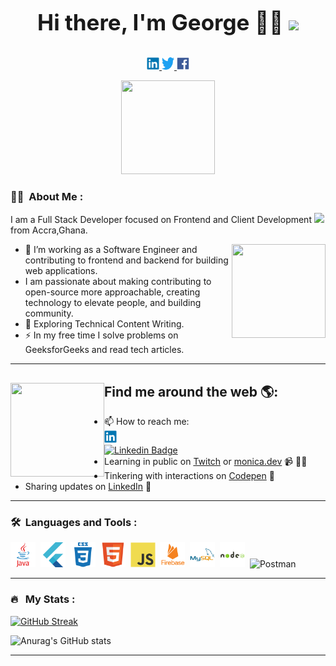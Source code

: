 <h1 align="center" style="display: block; font-size: 2.5em; font-weight: bold; margin-block-start: 1em; margin-block-end: 1em;">  
   Hi there, I'm George 👨‍💻 <img src="https://media.giphy.com/media/hvRJCLFzcasrR4ia7z/giphy.gif" width="40"></h3>
  <p align="center">  
    <a  href="https://www.linkedin.com/in/george-jnr-oti-adjei/">  
        <img  alt="George Heavenson Jnr. Oti-Adjei"  src="https://github.com/devicons/devicon/blob/master/icons/linkedin/linkedin-original.svg" width="20" />  
    </a>  
    <a  href="https://mobile.twitter.com/oti__adjei">  
        <img  alt="George Heavenson Jnr. Oti-Adjei"  src="https://github.com/devicons/devicon/blob/master/icons/twitter/twitter-original.svg" width="20"/>  
    </a>  
    <a href="https://m.facebook.com/Hcgeorge">  
      <img  alt="License"  src="https://github.com/devicons/devicon/blob/master/icons/facebook/facebook-original.svg" width="20">  
    </a>
</p>
</h1>


<p align="center"><img src="https://media.giphy.com/media/dWesBcTLavkZuG35MI/giphy.gif" width="150" height="150"/></p>


### :man_technologist: &nbsp;About Me :

I am a Full Stack Developer focused on Frontend and Client Development  <img src="https://media.giphy.com/media/WUlplcMpOCEmTGBtBW/giphy.gif" width="30"> from Accra,Ghana.
  
<img align="right" width="150" height="150" src="https://media.giphy.com/media/M9gbBd9nbDrOTu1Mqx/giphy.gif" >
  
- 🔭 I’m working as a Software Engineer and contributing to frontend and backend for building web applications.
-   I am passionate about making contributing to open-source more approachable, creating technology to elevate people, and building community.
- 🌱 Exploring Technical Content Writing.
- ⚡ In my free time I solve problems on GeeksforGeeks and read tech articles.

---

## Find me around the web 🌎: <a href="https://github.com/sponsors/M0nica"><img align="left" width="150" height="150" src="https://github.com/M0nica/M0nica/blob/main/octomonica/m0nica-octocat-rotating.gif?raw=true"></a>
- 📫 How to reach me: &nbsp; <a  href="https://www.linkedin.com/in/george-jnr-oti-adjei/">  
        <img  alt="George Heavenson Jnr. Oti-Adjei"  src="https://github.com/devicons/devicon/blob/master/icons/linkedin/linkedin-original.svg" width="20" />  
    </a>  [![Linkedin Badge](https://img.shields.io/badge/-kakbar-blue?style=flat&logo=Linkedin&logoColor=white)](https://www.linkedin.com/in/kakbar)
- Learning in public on <a href="https://www.twitch.tv/blacktechdiva">Twitch</a> or <a href="https://www.monica.dev">monica.dev</a> 📹 ✍🏾
- Tinkering with interactions on <a href="https://codepen.io/m0nica"> Codepen</a> 🏓
- Sharing updates on <a href="https://www.linkedin.com/in/monicampowell/">LinkedIn</a> 💼

---

### 🛠 &nbsp;Languages and Tools :

<p>
<img src="https://github.com/devicons/devicon/blob/master/icons/java/java-original-wordmark.svg" title="Java" alt="Java" width="40" height="40"/>&nbsp;
<img src="https://github.com/devicons/devicon/blob/master/icons/flutter/flutter-original.svg" title="Flutter" alt="Flutter" width="40" height="40"/>&nbsp;
<img src="https://github.com/devicons/devicon/blob/master/icons/css3/css3-plain-wordmark.svg"  title="CSS3" alt="CSS" width="40" height="40"/>&nbsp;
<img src="https://github.com/devicons/devicon/blob/master/icons/html5/html5-original.svg" title="HTML5" alt="HTML" width="40" height="40"/>&nbsp;
<img src="https://github.com/devicons/devicon/blob/master/icons/javascript/javascript-original.svg" title="JavaScript" alt="JavaScript" width="40" height="40"/>&nbsp;
<img src="https://github.com/devicons/devicon/blob/master/icons/firebase/firebase-plain-wordmark.svg" title="Firebase" alt="Firebase" width="40" height="40"/>&nbsp;
<img src="https://github.com/devicons/devicon/blob/master/icons/mysql/mysql-original-wordmark.svg" title="MySQL"  alt="MySQL" width="40" height="40"/>&nbsp;
<img src="https://github.com/devicons/devicon/blob/master/icons/nodejs/nodejs-original-wordmark.svg" title="NodeJS" alt="NodeJS" width="40" height="40"/>&nbsp;
<img src="https://www.vectorlogo.zone/logos/getpostman/getpostman-icon.svg" title="Postman"  alt="Postman" width="40" height="40"/>&nbsp;
</p>

---

### 🔥 &nbsp; My Stats :
[![GitHub Streak](https://github-readme-streak-stats.herokuapp.com?user=oti-adjei&theme=calm&hide_border=true)](https://git.io/streak-stats)

![Anurag's GitHub stats](https://github-readme-stats.vercel.app/api?username=oti-adjei&show_icons=true&theme=vue)

---



<!---

 <img align="center" src="https://repository-images.githubusercontent.com/481693647/30e3dbdf-e2ab-4288-b7c3-7110083fe296" alt="My Banner Missing ):" style="width:100%;height:100%"/>  


I'm a software engineer who is passionate about making contributing to open-source more approachable, creating technology to elevate people, and building community. Some technologies I enjoy working with include ReactJS, Jamstack (JavaScript, APIs + Markup) and GraphQL. In 2020, I was selected to be an inaugural <a href="https://stars.github.com/">GitHub Star 🌟</a> based on my involvement in the tech community.  My interest in the React ecosystem led me to launch <a href="https://www.reactrobins.com/">React Robins</a>, a community for women and non-binary ReactJS developers.

[![Top Langs](https://github-readme-stats.vercel.app/api/top-langs/?username=itsZed0&layout=compact&theme=vision-friendly-dark)](https://github.com/anuraghazra/github-readme-stats)

oti-adjei/oti-adjei is a ✨ special ✨ repository because its `README.md` (this file) appears on your GitHub profile.
You can click the Preview link to take a look at your changes.
- 👋 Hi, I’m @oti-adjei
- 👀 I’m interested in ...
- 🌱 I’m currently learning ...
- 💞️ I’m looking to collaborate on ...
- 📫 How to reach me ...

<a href="https://www.linkedin.com/in/kakbar"><img src="https://img.shields.io/badge/LinkedIn-blue?style=for-the-badge&logo=linkedin&logoColor=white" alt="LinkedIn Badge"></a>

</p>
<p align="center">
<a href="https://www.buymeacoffee.com/zed0" target="_blank"><img src="https://cdn.buymeacoffee.com/buttons/default-orange.png" alt="Buy Me A Coffee" height="41" width="174"></a>
</p>
<p align="center"><img src="https://komarev.com/ghpvc/?username=kakbar&style=flat-square&color=blue" alt=""></p> 

<img src="https://github.com/devicons/devicon/blob/master/icons/redux/redux-original.svg" title="Redux" alt="Redux " width="40" height="40"/>&nbsp;
<img src="https://github.com/devicons/devicon/blob/master/icons/spring/spring-original-wordmark.svg" title="Spring" alt="Spring" width="40" height="40"/>&nbsp;
<img src="https://github.com/devicons/devicon/blob/master/icons/gatsby/gatsby-original.svg" title="Gatsby"  alt="Gatsby" width="40" height="40"/>&nbsp;
<img src="https://github.com/devicons/devicon/blob/master/icons/git/git-original-wordmark.svg" title="Git" **alt="Git" width="40" height="40"/>&nbsp;
<img src="https://github.com/devicons/devicon/blob/master/icons/amazonwebservices/amazonwebservices-plain-wordmark.svg" title="AWS" alt="AWS" width="40" height="40"/>&nbsp;
<img src="https://github.com/devicons/devicon/blob/master/icons/react/react-original-wordmark.svg" title="React" alt="React" width="40" height="40"/>&nbsp;
<img src="https://github.com/devicons/devicon/blob/master/icons/materialui/materialui-original.svg" title="Material UI" alt="Material UI" width="40" height="40"/>&nbsp;
--->
